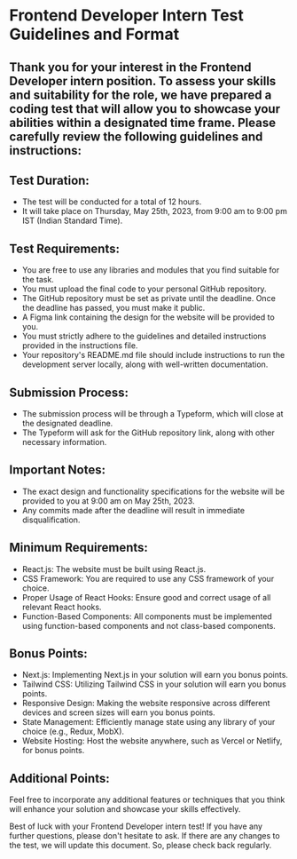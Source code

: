 # Frontend Developer Intern Test Guidelines and Format

## Thank you for your interest in the Frontend Developer intern position. To assess your skills and suitability for the role, we have prepared a coding test that will allow you to showcase your abilities within a designated time frame. Please carefully review the following guidelines and instructions:

## Test Duration:
- The test will be conducted for a total of 12 hours.
- It will take place on Thursday, May 25th, 2023, from 9:00 am to 9:00 pm IST (Indian Standard Time).

## Test Requirements:
- You are free to use any libraries and modules that you find suitable for the task.
- You must upload the final code to your personal GitHub repository.
- The GitHub repository must be set as private until the deadline. Once the deadline has passed, you must make it public.
- A Figma link containing the design for the website will be provided to you.
- You must strictly adhere to the guidelines and detailed instructions provided in the instructions file.
- Your repository's README.md file should include instructions to run the development server locally, along with well-written documentation.

## Submission Process:
- The submission process will be through a Typeform, which will close at the designated deadline.
- The Typeform will ask for the GitHub repository link, along with other necessary information.

## Important Notes:
- The exact design and functionality specifications for the website will be provided to you at 9:00 am on May 25th, 2023.
- Any commits made after the deadline will result in immediate disqualification.

## Minimum Requirements:
- React.js: The website must be built using React.js.
- CSS Framework: You are required to use any CSS framework of your choice.
- Proper Usage of React Hooks: Ensure good and correct usage of all relevant React hooks.
- Function-Based Components: All components must be implemented using function-based components and not class-based components.

## Bonus Points:
- Next.js: Implementing Next.js in your solution will earn you bonus points.
- Tailwind CSS: Utilizing Tailwind CSS in your solution will earn you bonus points.
- Responsive Design: Making the website responsive across different devices and screen sizes will earn you bonus points.
- State Management: Efficiently manage state using any library of your choice (e.g., Redux, MobX).
- Website Hosting: Host the website anywhere, such as Vercel or Netlify, for bonus points.

## Additional Points:
Feel free to incorporate any additional features or techniques that you think will enhance your solution and showcase your skills effectively.

Best of luck with your Frontend Developer intern test! If you have any further questions, please don't hesitate to ask. If there are any changes to the test, we will update this document. So, please check back regularly.
